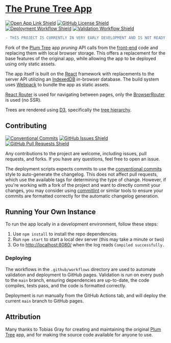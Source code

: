 # [The Prune Tree App][prunetree]

[![Open App Link Shield](https://img.shields.io/badge/Open%20Application-prunetree.app-purple?labelColor=blue)][prunetree]
[![GitHub License Shield](https://img.shields.io/github/license/TrueKuehli/PruneTree?label=License)](LICENCE)
[![Deployment Workflow Shield](https://img.shields.io/github/actions/workflow/status/TrueKuehli/PruneTree/deploy.yml?label=Deployment)][deploy]
[![Validation Workflow Shield](https://img.shields.io/github/actions/workflow/status/TrueKuehli/PruneTree/validation.yml?label=Validation)][validation]

```diff
- THIS PROJECT IS CURRENTLY IN VERY EARLY DEVELOPMENT AND IS NOT READY FOR USE OUTSIDE OF TESTING.
```

Fork of the [Plum Tree][plumtree] app _pruning_ API calls from the [front-end][frontend] code
and replacing them with local browser storage.
This offers a replacement for the base features of the original app, while allowing the app to be deployed using 
only static assets.

The app itself is built on the [React][reactjs] framework with replacements to the server API 
utilizing an [IndexedDB][indexeddb] in-browser database. 
The build system uses [Webpack][webpack] to bundle the app as static assets.

[React Router][reactrouter] is used for navigating between pages, only the
[BrowserRouter][browserrouter] is used (no SSR).

Trees are rendered using [D3][d3], specifically the [tree hierarchy][d3tree].

## Contributing

[![Conventional Commits](https://img.shields.io/badge/Conventional%20Commits-1.0.0-yellow.svg)](conventional-commits)
[![GitHub Issues Shield](https://img.shields.io/github/issues/TrueKuehli/PruneTree?label=Open%20Issues)][issues]
[![GitHub Pull Requests Shield](https://img.shields.io/github/issues-pr/TrueKuehli/PruneTree?label=Pull%20Requests)][pulls]

Any contributions to the project are welcome, including issues, pull requests, and forks.
If you have any questions, feel free to open an issue.

The deployment scripts expects commits to use the [conventional commits](conventional-commits) style to auto-generate
the changelog. This does not affect pull requests, which use the available tags for determining the type of change.
However, if you're working with a fork of the project and want to directly commit your changes, you may consider using
[commitlint](commitlint) or similar tools to ensure your commits are formatted correctly for the
automatic changelog generation.


## Running Your Own Instance

To run the app locally in a development environment, follow these steps:

1. Use `npm install` to install the repo dependencies
2. Run `npm start` to start a local dev server (this may take a minute or two)
3. Go to [http://localhost:8080/](http://localhost:8080/) when the log reads `Compiled successfully.`

### Deploying

The workflows in the `.github/workflows` directory are used to automate validation and deployment to GitHub pages.
Validation is run on every push to the `main` branch, ensuring dependencies are up-to-date, the code compiles, 
tests pass, and the code is formatted correctly.

Deployment is run manually from the GitHub Actions tab, and will deploy the current `main` branch to GitHub pages.

## Attribution

Many thanks to Tobias Gray for creating and maintaining the original [Plum Tree][plumtree] app, 
and for making the source code available for anyone to use.


[prunetree]: https://prunetree.app
[plumtree]: https://gitlab.com/plum-tree/
[frontend]: https://gitlab.com/plum-tree/ui
[pwa]: https://developer.mozilla.org/en-US/docs/Web/Progressive_web_apps
[reactjs]: https://reactjs.org/
[indexeddb]: https://developer.mozilla.org/en-US/docs/Web/API/IndexedDB_API
[webpack]: https://webpack.js.org/
[reactrouter]: https://reactrouter.com/
[browserrouter]: https://reactrouter.com/web/api/BrowserRouter
[d3]: https://d3js.org/
[d3tree]: https://github.com/d3/d3-hierarchy#tree
[issues]: https://github.com/TrueKuehli/PruneTree/issues
[pulls]: https://github.com/TrueKuehli/PruneTree/pulls
[deploy]: https://github.com/TrueKuehli/PruneTree/actions/workflows/deploy.yml
[validation]: https://github.com/TrueKuehli/PruneTree/actions/workflows/validation.yml
[conventional-commits]: https://www.conventionalcommits.org/en/v1.0.0/
[commitlint]: https://commitlint.js.org/#/
